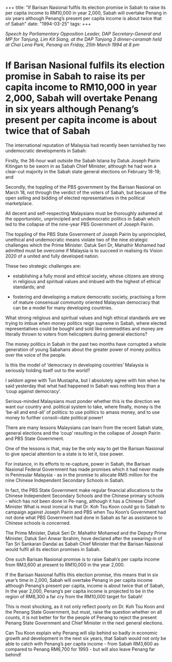 +++ 
title: "If Barisan Nasional fulfils its election promise in Sabah to raise its per capita income to RM10,000 in year 2,000, Sabah will overtake Penang in six years although Penang’s present per capita income is about twice that of Sabah"
date: "1994-03-25"
tags:
+++

_Speech by Parliamentary Opposition Leader, DAP Secretary-General and MP for Tanjung, Lim Kit Siang, at the DAP Tanjong 3 dinner-ceramah held at Chai Lena Park, Penang on Friday, 25th March 1994 at 8 pm_

# If Barisan Nasional fulfils its election promise in Sabah to raise its per capita income to RM10,000 in year 2,000, Sabah will overtake Penang in six years although Penang’s present per capita income is about twice that of Sabah

The international reputation of Malaysia had recently been tarnished by two undemocratic developments in Sabah:</u>

Firstly, the 36-hour wait outside the Sabah Istana by Datuk Joseph Pairin Kitingan to be sworn in as Sabah Chief Minister, although he had won a clear-cut majority in the Sabah state general elections on February 18-19; and

Secondly, the toppling of the PBS government by the Barisan Nasional on March 18, not through the verdict of the voters of Sabah, but because of the open selling and bidding of elected representatives in the political marketplace.

All decent and self-respecting Malaysians must be thoroughly ashamed at the opportunistic, unprincipled and undemocratic politics in Sabah which led to the collapse of the nine-year PBS Government of Joseph Pairin.

The toppling of the PBS State Government of Joseph Pairin by unprincipled, unethical and undemocratic means violate two of the nine strategic challenges which the Prime Minister. Datuk Seri Dr, Mahathir Mohamed had admitted must be overcome if Malaysia is to succeed in realising its Vision 2020 of a united and fully developed nation.

These two strategic challenges are:

* establishing a fully moral and ethical society, whose citizens are strong in religious and spiritual values and imbued with the highest of ethical standards; and

* fostering and developing a mature democratic society, practising a form of mature consensual community oriented Malaysian democracy that can be a model for many developing countries.

What strong religious and spiritual values and high ethical standards are we trying to imbue when money politics reign supreme in Sabah, where elected representatives could be bought and sold like commodities and money are literally thrown to voters from helicopters during general elections?

The money politics in Sabah in the past two months have corrupted a whole generation of young Sabahans about the greater power of money politics over the voice of the people.

Is this the model of ‘democracy in developing countries’ Malaysia is seriously holding itself out to the world?

I seldom agree with Tun Mustapha, but I absolutely agree with him when he said yesterday that what had happened in Sabah was nothing less than a ‘coup against democracy’.

Serious-minded Malaysians must ponder whether this is the direction we want our country and. political system to take, where finally, money is the ‘be-all and end-all’ of politics:  to use politics to amass money, and to use money to further consoli¬date political power!

There are many lessons Malaysians can learn from the recent Sabah state, general elections and the ‘coup’ resulting in the collapse of Joseph Pairin and PBS State Government.

One of the lessons is that, may be the only way to get the Barisan Nasional to give special attention to a state is to let it, lose power.

For instance, in its efforts to re-capture, power in Sabah, the Barisan Nasional Federal Government has made promises which it had never made in Peninsular Malaysia - as in the promise to allocate RM5 million for the nine Chinese Independent Secondary Schools in Sabah.

In fact, the PBS State Government make regular financial allocations to the Chinese Independent Secondary Schools and the Chinese primary schools - which has not been done in Pe-nang, although it has a Chinese Chief Minister What is most ironical is that Dr. Koh Tsu Koon could go to Sabah to campaign against Joseph Pairin and PBS when Tsu Koon’s Government had not done what PBS Government had done in Sabah as far as assistance to Chinese schools is concerned.

The Prime Minister, Datuk Seri Dr. Mahathir Mohamed and the Deputy Prime Minister, Datuk Seri Anwar Ibrahim, hsve declared after the swearing-in of Tan Sri Sankaran Dandai as Sabah Chief Minister that the Barisan Nasional would fulfil all its election promises in Sabah.

One such Barisan Nasional promise is to raise Sabah’s per capita income from RM3,600 at present to RM10,000 in the year 2,000.

If the Barisan Nasional fulfils this election promise, this means that in six year’s time in 2,000, Sabah will overtake Penang in per capita income although Penang’s present per capita, income is about twice that of Sabah, In the year 2,000, Penang’s per capita income is projected to be in the region of RM8,300 a far cry from the RM10,000 target for Sabah!

This is most shocking, as it not only reflect poorly on Dr. Koh Tsu Koon and the Penang State Government, but must, raise the question whether on all counts, it is not better for for the people of Penang to reject the present Penang State Government and Chief Minister in the next general elections.

Can Tsu Koon explain why Penang will slip behind so badly in economic growth and development in the next six years, that Sabah would not only be able to catch with Penang’s per capita income - from Sabah RM3,600 as compared to Penang RM6,700 for 1993 - but will also leave Penang far behind!
 
